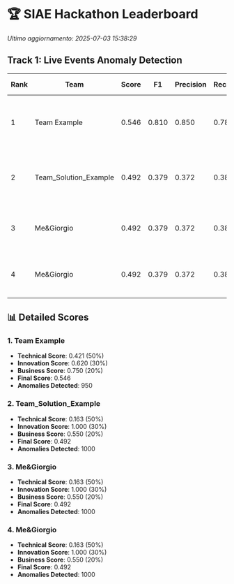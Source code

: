 # 🏆 SIAE Hackathon Leaderboard

*Ultimo aggiornamento: 2025-07-03 15:38:29*

## Track 1: Live Events Anomaly Detection

| Rank | Team | Score | F1 | Precision | Recall | AUC-ROC | Algorithm | Features | Members |
|------|------|-------|----|-----------|---------|---------|-----------|------------|---------|
| 1 | Team Example | 0.546 | 0.810 | 0.850 | 0.780 | 0.890 | Isolation Forest + DBSCAN | 6 | Alice Smith, Bob Johnson, Charlie Brown |
| 2 | Team_Solution_Example | 0.492 | 0.379 | 0.372 | 0.387 | 0.208 | Isolation Forest + DBSCAN + FMA Integration | 28 | Data Scientist 1, ML Engineer 2, Analyst 3 |
| 3 | Me&Giorgio | 0.492 | 0.379 | 0.372 | 0.387 | 0.208 | Isolation Forest + DBSCAN + FMA Integration | 28 | Mirko, Giorgio, Manuel |
| 4 | Me&Giorgio | 0.492 | 0.379 | 0.372 | 0.387 | 0.208 | Isolation Forest + DBSCAN + FMA Integration | 28 | Mirko, Giorgio, Manuel |

## 📊 Detailed Scores

### 1. Team Example
- **Technical Score**: 0.421 (50%)
- **Innovation Score**: 0.620 (30%)
- **Business Score**: 0.750 (20%)
- **Final Score**: 0.546
- **Anomalies Detected**: 950

### 2. Team_Solution_Example
- **Technical Score**: 0.163 (50%)
- **Innovation Score**: 1.000 (30%)
- **Business Score**: 0.550 (20%)
- **Final Score**: 0.492
- **Anomalies Detected**: 1000

### 3. Me&Giorgio
- **Technical Score**: 0.163 (50%)
- **Innovation Score**: 1.000 (30%)
- **Business Score**: 0.550 (20%)
- **Final Score**: 0.492
- **Anomalies Detected**: 1000

### 4. Me&Giorgio
- **Technical Score**: 0.163 (50%)
- **Innovation Score**: 1.000 (30%)
- **Business Score**: 0.550 (20%)
- **Final Score**: 0.492
- **Anomalies Detected**: 1000

